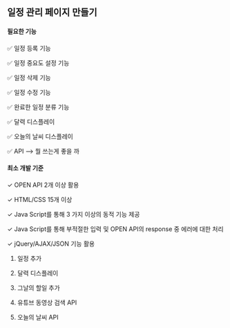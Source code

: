 ## 일정 관리 페이지 만들기 

#### 필요한 기능 

✅ 일정 등록 기능 

✅ 일정 중요도 설정 기능

✅ 일정 삭제 기능 

✅ 일정 수정 기능

✅ 완료한 일정 분류 기능

✅ 달력 디스플레이

✅ 오늘의 날씨 디스플레이

✅ API --> 뭘 쓰는게 좋을 까



#### 최소 개발 기준

✓ OPEN API  2개 이상 활용

✓ HTML/CSS 15개 이상

✓ Java Script를 통해 3 가지 이상의 동적 기능 제공

✓ Java Script를 통해 부적절한 입력 및 OPEN API의 response 중 에러에 대한 처리

✓ jQuery/AJAX/JSON 기능 활용



1. 일정 추가 
2. 달력 디스플레이
3. 그날의 할일 추가 

4. 유튜브 동영상 검색  API
5. 오늘의 날씨 API